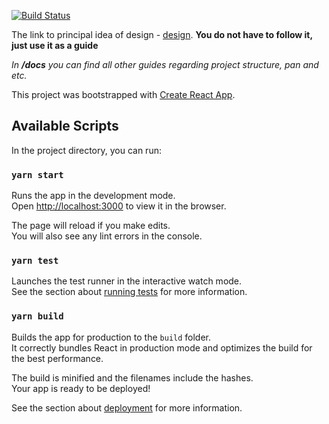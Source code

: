 [![Build Status](https://travis-ci.org/Dev-incubator/DIMS.UI-4.svg?branch=master)](https://travis-ci.org/Dev-incubator/DIMS.UI-4)


The link to principal idea of design - [design](https://symu.co/freebies/templates-4/merkury-dashboard-psd-template/). **You do not have to follow it, just use it as a guide**

*In **/docs** you can find all other guides regarding project structure, pan and etc.*


This project was bootstrapped with [Create React App](https://github.com/facebook/create-react-app).

## Available Scripts

In the project directory, you can run:

### `yarn start`

Runs the app in the development mode.<br />
Open [http://localhost:3000](http://localhost:3000) to view it in the browser.

The page will reload if you make edits.<br />
You will also see any lint errors in the console.

### `yarn test`

Launches the test runner in the interactive watch mode.<br />
See the section about [running tests](https://facebook.github.io/create-react-app/docs/running-tests) for more information.

### `yarn build`

Builds the app for production to the `build` folder.<br />
It correctly bundles React in production mode and optimizes the build for the best performance.

The build is minified and the filenames include the hashes.<br />
Your app is ready to be deployed!

See the section about [deployment](https://facebook.github.io/create-react-app/docs/deployment) for more information.
